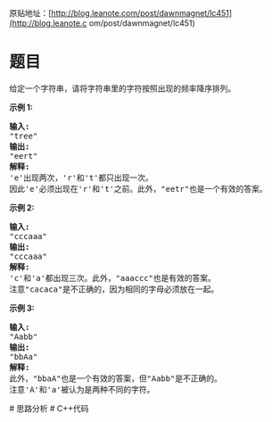 原贴地址：[http://blog.leanote.com/post/dawnmagnet/lc451](http://blog.leanote.c
om/post/dawnmagnet/lc451)
# 题目
<p>给定一个字符串，请将字符串里的字符按照出现的频率降序排列。</p>
<p><strong>示例 1:</strong></p>
<pre><strong>输入:</strong>
"tree"
<strong>输出:</strong>
"eert"
<strong>解释:
</strong>'e'出现两次，'r'和't'都只出现一次。
因此'e'必须出现在'r'和't'之前。此外，"eetr"也是一个有效的答案。
</pre>
<p><strong>示例 2:</strong></p>
<pre><strong>输入:</strong>
"cccaaa"
<strong>输出:</strong>
"cccaaa"
<strong>解释:
</strong>'c'和'a'都出现三次。此外，"aaaccc"也是有效的答案。
注意"cacaca"是不正确的，因为相同的字母必须放在一起。
</pre>
<p><strong>示例 3:</strong></p>
<pre><strong>输入:</strong>
"Aabb"
<strong>输出:</strong>
"bbAa"
<strong>解释:
</strong>此外，"bbaA"也是一个有效的答案，但"Aabb"是不正确的。
注意'A'和'a'被认为是两种不同的字符。
</pre>
# 思路分析
# C++代码